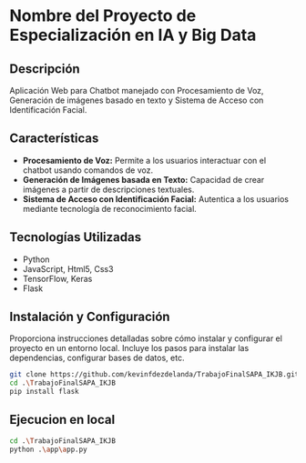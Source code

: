 # Nombre del Proyecto de Especialización en IA y Big Data

## Descripción

Aplicación Web para Chatbot manejado con Procesamiento de Voz, Generación de imágenes basado en texto y Sistema de Acceso con Identificación Facial.

## Características

- **Procesamiento de Voz:** Permite a los usuarios interactuar con el chatbot usando comandos de voz.
- **Generación de Imágenes basada en Texto:** Capacidad de crear imágenes a partir de descripciones textuales.
- **Sistema de Acceso con Identificación Facial:** Autentica a los usuarios mediante tecnología de reconocimiento facial.

## Tecnologías Utilizadas

- Python
- JavaScript, Html5, Css3
- TensorFlow, Keras
- Flask

## Instalación y Configuración

Proporciona instrucciones detalladas sobre cómo instalar y configurar el proyecto en un entorno local. Incluye los pasos para instalar las dependencias, configurar bases de datos, etc.

```bash
git clone https://github.com/kevinfdezdelanda/TrabajoFinalSAPA_IKJB.git
cd .\TrabajoFinalSAPA_IKJB
pip install flask
```
## Ejecucion en local

```bash
cd .\TrabajoFinalSAPA_IKJB
python .\app\app.py
```
